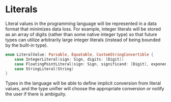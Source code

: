 # Literals

Literal values in the programming language will be represented in a data format that minimizes data loss. For example, integer literals will be stored as an array of digits (rather than some native integer type) so that future types can utilize arbitrarily large integer literals (instead of being bounded by the built-in type).

```swift
enum LiteralValue: Parsable, Equatable, CustomStringConvertible {
    case IntegerLiteral(sign: Sign, digits: [Digit])
    case FloatingPointLiteral(sign: Sign, significand: [Digit], exponent: Int)
    case StringLiteral(String)
}
```

Types in the language will be able to define implicit conversion from literal values, and the type unifier will choose the appropriate conversion or notify the user if there is ambiguity.
